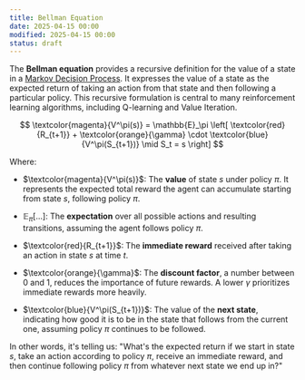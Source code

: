 ```yaml
---
title: Bellman Equation
date: 2025-04-15 00:00
modified: 2025-04-15 00:00
status: draft
---
```


The **Bellman equation** provides a recursive definition for the value of a state in a [Markov Decision Process](markov-decision-process.md). It expresses the value of a state as the expected return of taking an action from that state and then following a particular policy. This recursive formulation is central to many reinforcement learning algorithms, including Q-learning and Value Iteration.

$$
\textcolor{magenta}{V^\pi(s)} = \mathbb{E}_\pi \left[ \textcolor{red}{R_{t+1}} + \textcolor{orange}{\gamma} \cdot \textcolor{blue}{V^\pi(S_{t+1})} \mid S_t = s \right]
$$

Where:

- $\textcolor{magenta}{V^\pi(s)}$: The **value** of state $s$ under policy $\pi$. It represents the expected total reward the agent can accumulate starting from state $s$, following policy $\pi$.

- $\mathbb{E}_\pi[...]$: The **expectation** over all possible actions and resulting transitions, assuming the agent follows policy $\pi$.

- $\textcolor{red}{R_{t+1}}$: The **immediate reward** received after taking an action in state $s$ at time $t$.

- $\textcolor{orange}{\gamma}$: The **discount factor**, a number between 0 and 1, reduces the importance of future rewards. A lower $\gamma$ prioritizes immediate rewards more heavily.

- $\textcolor{blue}{V^\pi(S_{t+1})}$: The value of the **next state**, indicating how good it is to be in the state that follows from the current one, assuming policy $\pi$ continues to be followed.

In other words, it's telling us: "What's the expected return if we start in state $s$, take an action according to policy $\pi$, receive an immediate reward, and then continue following policy $\pi$ from whatever next state we end up in?"